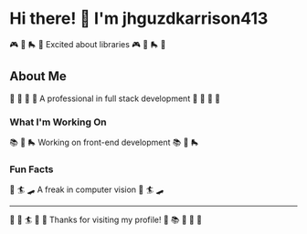 # Hi there! 👋 I'm jhguzdkarrison413

🎮 🏏 🛼 🎰 Excited about libraries 🎮 🏏 🛼 🎰

## About Me
🎽 🎣 🎪 🎨 A professional in full stack development 🎽 🎣 🎪 🎨

### What I'm Working On
📚 🚵 🛼 Working on front-end development 📚 🚵 🛼

### Fun Facts
🎣 🏄 🛹 A freak in computer vision 🎣 🏄 🛹

---
🎷 🥊 🏄 🎯 🚴 Thanks for visiting my profile! 🎺 📚 🚴 🎾 🏑
